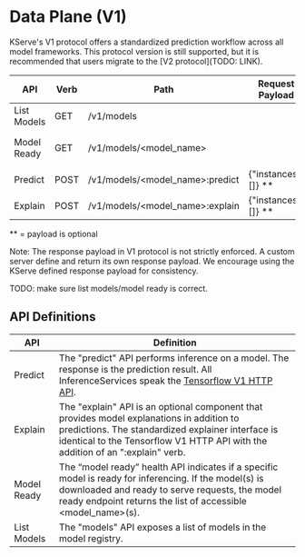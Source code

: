 # Data Plane (V1)
KServe's V1 protocol offers a standardized prediction workflow across all model frameworks. This protocol version is still supported, but it is recommended that users migrate to the [V2 protocol](TODO: LINK). 

| API  | Verb | Path | Request Payload | Response Payload |
| ------------- | ------------- | ------------- | ------------- | ------------- |
| List Models | GET | /v1/models | | {"models": \[\<model_name\>\]} | 
| Model Ready| GET   | /v1/models/\<model_name>     |     | {"name": \<model_name\>,"ready": $bool}  |
| Predict  | POST  | /v1/models/\<model_name\>:predict  | {"instances": []} ** | {"predictions": []} |
| Explain  | POST  | /v1/models/\<model_name\>:explain  | {"instances": []} **| {"predictions": [], "explanations": []}   | |

** = payload is optional

Note: The response payload in V1 protocol is not strictly enforced. A custom server define and return its own response payload. We encourage using the KServe defined response payload for consistency.

TODO: make sure list models/model ready is correct. 

## API Definitions

| API  | Definition | 
| --- | --- |
| Predict | The "predict" API performs inference on a model. The response is the prediction result. All InferenceServices speak the [Tensorflow V1 HTTP API](https://www.tensorflow.org/tfx/serving/api_rest#predict_api). | 
| Explain | The "explain" API is an optional component that provides model explanations in addition to predictions. The standardized explainer interface is identical to the Tensorflow V1 HTTP API with the addition of an ":explain" verb.| 
| Model Ready | The “model ready” health API indicates if a specific model is ready for inferencing. If the model(s) is downloaded and ready to serve requests, the model ready endpoint returns the list of accessible <model_name>(s). | 
| List Models | The "models" API exposes a list of models in the model registry. |

<!-- TODO: ## Examples -->
